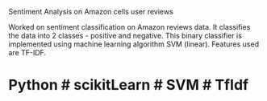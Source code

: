 Sentiment Analysis on Amazon cells user reviews

Worked on sentiment classification on Amazon reviews data.
It classifies the data into 2 classes - positive and negative.
This binary classifier is implemented using machine learning algorithm SVM (linear). 
Features used are TF-IDF. 
# Python # scikitLearn # SVM # TfIdf
